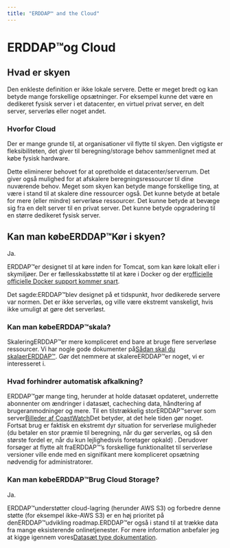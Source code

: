 ```yaml
---
title: "ERDDAP™ and the Cloud"
---
```

# ERDDAP™og Cloud

## Hvad er skyen

Den enkleste definition er ikke lokale servere. Dette er meget bredt og kan betyde mange forskellige opsætninger. For eksempel kunne det være en dedikeret fysisk server i et datacenter, en virtuel privat server, en delt server, serverløs eller noget andet.

### Hvorfor Cloud

Der er mange grunde til, at organisationer vil flytte til skyen. Den vigtigste er fleksibiliteten, det giver til beregning/storage behov sammenlignet med at købe fysisk hardware.

Dette eliminerer behovet for at opretholde et datacenter/serverrum. Det giver også mulighed for at afskalere beregningsressourcer til dine nuværende behov. Meget som skyen kan betyde mange forskellige ting, at være i stand til at skalere dine ressourcer også. Det kunne betyde at betale for mere (eller mindre) serverløse ressourcer. Det kunne betyde at bevæge sig fra en delt server til en privat server. Det kunne betyde opgradering til en større dedikeret fysisk server.

## Kan man købeERDDAP™Kør i skyen?

Ja.

ERDDAP™er designet til at køre inden for Tomcat, som kan køre lokalt eller i skymiljøer. Der er fællesskabsstøtte til at køre i Docker og der er[officielle officielle Docker support kommer snart](https://github.com/ERDDAP/erddap/blob/main/DOCKER.md).

Det sagde:ERDDAP™blev designet på et tidspunkt, hvor dedikerede servere var normen. Det er ikke serverløs, og ville være ekstremt vanskeligt, hvis ikke umuligt at gøre det serverløst.

### Kan man købeERDDAP™skala?

SkaleringERDDAP™er mere kompliceret end bare at bruge flere serverløse ressourcer. Vi har nogle gode dokumenter på[Sådan skal du skalaerERDDAP™](https://erddap.github.io/docs/server-admin/scaling). Gør det nemmere at skalereERDDAP™er noget, vi er interesseret i.

### Hvad forhindrer automatisk afkalkning?

ERDDAP™gør mange ting, herunder at holde datasæt opdateret, underrette abonnenter om ændringer i datasæt, cacheching data, håndtering af brugeranmodninger og mere. Til en tilstrækkelig storERDDAP™server som server[Billeder af CoastWatch](https://coastwatch.pfeg.noaa.gov/erddap/index.html)Det betyder, at det hele tiden gør noget. Fortsat brug er faktisk en ekstremt dyr situation for serverløse muligheder (du betaler en stor præmie til beregning, når du gør serverløs, og så den største fordel er, når du kun lejlighedsvis foretager opkald) . Derudover forsøger at flytte alt fraERDDAP™’s forskellige funktionalitet til serverløse versioner ville ende med en signifikant mere kompliceret opsætning nødvendig for administratorer.

### Kan man købeERDDAP™Brug Cloud Storage?

Ja.

ERDDAP™understøtter cloud-lagring (herunder AWS S3) og forbedre denne støtte (for eksempel ikke-AWS S3) er en høj prioritet på denERDDAP™udvikling roadmap.ERDDAP™er også i stand til at trække data fra mange eksisterende onlinetjenester. For mere information anbefaler jeg at kigge igennem vores[Datasæt type dokumentation](https://erddap.github.io/docs/server-admin/datasets#detailed-descriptions-of-dataset-types).
